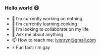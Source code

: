 ### Hello world 😄
- 🔭 I’m currently working on nothing
- 🌱 I’m currently learning cooking
- 👯 I’m looking to collaborate on my life
- 💬 Ask me about anything
- 📫 How to reach me: lvonryn@gmail.com
- ⚡ Fun fact: i'm gay
